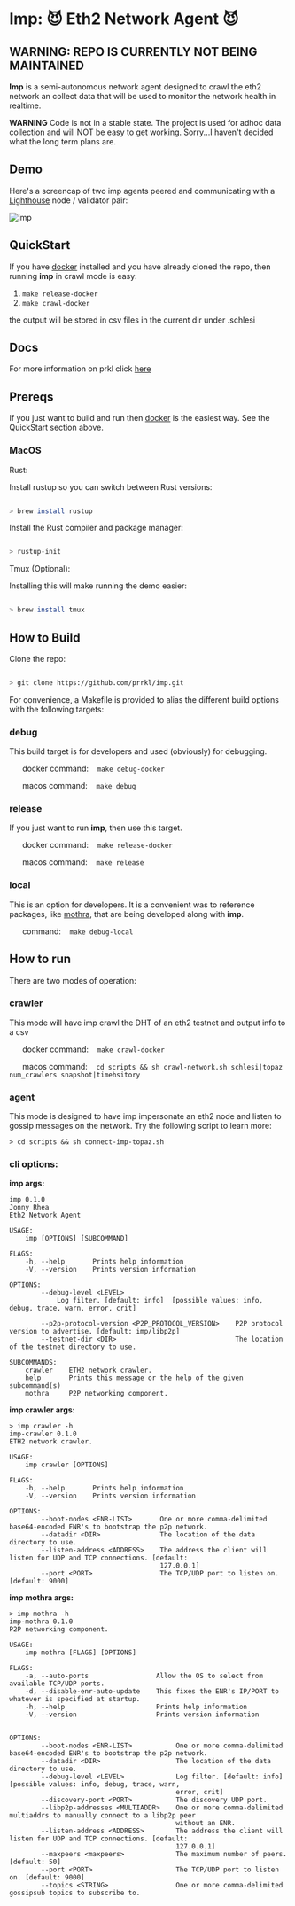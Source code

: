 # Imp: 😈 Eth2 Network Agent 😈

## WARNING:  REPO IS CURRENTLY NOT BEING MAINTAINED

**Imp** is a semi-autonomous network agent designed to crawl the eth2 network an collect data that will be used to monitor the network health in realtime.

**WARNING** Code is not in a stable state.  The project is used for adhoc data collection and will NOT be easy to get working.  Sorry...I haven't decided what the long term plans are.

## Demo

Here's a screencap of two imp agents peered and communicating with a [Lighthouse](https://github.com/sigp/lighthouse) node / validator pair:

![imp](https://github.com/prrkl/docs/blob/master/resources/imphouse.gif)

## QuickStart

If you have [docker](https://docs.docker.com/get-docker) installed and you have already cloned the repo, then running **imp** in crawl mode is easy:

1) `make release-docker`
2) `make crawl-docker`

the output will be stored in csv files in the current dir under .schlesi

## Docs

For more information on prkl click [here](https://github.com/prrkl/docs/blob/master/README.md)

## Prereqs

If you just want to build and run then [docker](https://docs.docker.com/get-docker) is the easiest way. See the QuickStart section above.

### MacOS

Rust:

Install rustup so you can switch between Rust versions:

```sh

> brew install rustup

```

Install the Rust compiler and package manager:

```sh

> rustup-init

```

Tmux (Optional):

Installing this will make running the demo easier:

```sh

> brew install tmux

```

## How to Build

Clone the repo:

```sh

> git clone https://github.com/prrkl/imp.git

```

For convenience, a Makefile is provided to alias the different build options with the following targets:

### debug

This build target is for developers and used (obviously) for debugging.

&nbsp;&nbsp;&nbsp;&nbsp;&nbsp;&nbsp;docker command: &nbsp;&nbsp;&nbsp;`make debug-docker`

&nbsp;&nbsp;&nbsp;&nbsp;&nbsp;&nbsp;macos command: &nbsp;&nbsp;&nbsp;`make debug`


### release

If you just want to run **imp**, then use this target.

&nbsp;&nbsp;&nbsp;&nbsp;&nbsp;&nbsp;docker command: &nbsp;&nbsp;&nbsp;`make release-docker`

&nbsp;&nbsp;&nbsp;&nbsp;&nbsp;&nbsp;macos command: &nbsp;&nbsp;&nbsp;`make release`


### local

This is an option for developers.  It is a convenient was to reference packages, like [mothra](https://github.com/prrkl/mothra), that are being developed along with **imp**.

&nbsp;&nbsp;&nbsp;&nbsp;&nbsp;&nbsp;command: &nbsp;&nbsp;&nbsp;`make debug-local`


## How to run

There are two modes of operation:

### crawler

This mode will have imp crawl the DHT of an eth2 testnet and output info to a csv

&nbsp;&nbsp;&nbsp;&nbsp;&nbsp;&nbsp;docker command: &nbsp;&nbsp;&nbsp;`make crawl-docker`

&nbsp;&nbsp;&nbsp;&nbsp;&nbsp;&nbsp;macos command: &nbsp;&nbsp;&nbsp;`cd scripts && sh crawl-network.sh schlesi|topaz num_crawlers snapshot|timehsitory`

### agent

This mode is designed to have imp impersonate an eth2 node and listen to gossip messages on the network. Try the following script to learn more:

```
> cd scripts && sh connect-imp-topaz.sh
```

### cli options:

**imp args:**

```
imp 0.1.0
Jonny Rhea
Eth2 Network Agent

USAGE:
    imp [OPTIONS] [SUBCOMMAND]

FLAGS:
    -h, --help       Prints help information
    -V, --version    Prints version information

OPTIONS:
        --debug-level <LEVEL>
            Log filter. [default: info]  [possible values: info, debug, trace, warn, error, crit]

        --p2p-protocol-version <P2P_PROTOCOL_VERSION>    P2P protocol version to advertise. [default: imp/libp2p]
        --testnet-dir <DIR>                              The location of the testnet directory to use.

SUBCOMMANDS:
    crawler    ETH2 network crawler.
    help       Prints this message or the help of the given subcommand(s)
    mothra     P2P networking component.
```

**imp crawler args:**

```
> imp crawler -h
imp-crawler 0.1.0
ETH2 network crawler.

USAGE:
    imp crawler [OPTIONS]

FLAGS:
    -h, --help       Prints help information
    -V, --version    Prints version information

OPTIONS:
        --boot-nodes <ENR-LIST>       One or more comma-delimited base64-encoded ENR's to bootstrap the p2p network.
        --datadir <DIR>               The location of the data directory to use.
        --listen-address <ADDRESS>    The address the client will listen for UDP and TCP connections. [default:
                                      127.0.0.1]
        --port <PORT>                 The TCP/UDP port to listen on. [default: 9000]
```

**imp mothra args:**

```
> imp mothra -h
imp-mothra 0.1.0
P2P networking component.

USAGE:
    imp mothra [FLAGS] [OPTIONS]

FLAGS:
    -a, --auto-ports                 Allow the OS to select from available TCP/UDP ports.
    -d, --disable-enr-auto-update    This fixes the ENR's IP/PORT to whatever is specified at startup.
    -h, --help                       Prints help information
    -V, --version                    Prints version information


OPTIONS:
        --boot-nodes <ENR-LIST>           One or more comma-delimited base64-encoded ENR's to bootstrap the p2p network.
        --datadir <DIR>                   The location of the data directory to use.
        --debug-level <LEVEL>             Log filter. [default: info]  [possible values: info, debug, trace, warn,
                                          error, crit]
        --discovery-port <PORT>           The discovery UDP port.
        --libp2p-addresses <MULTIADDR>    One or more comma-delimited multiaddrs to manually connect to a libp2p peer
                                          without an ENR.
        --listen-address <ADDRESS>        The address the client will listen for UDP and TCP connections. [default:
                                          127.0.0.1]
        --maxpeers <maxpeers>             The maximum number of peers. [default: 50]
        --port <PORT>                     The TCP/UDP port to listen on. [default: 9000]
        --topics <STRING>                 One or more comma-delimited gossipsub topics to subscribe to.

```
